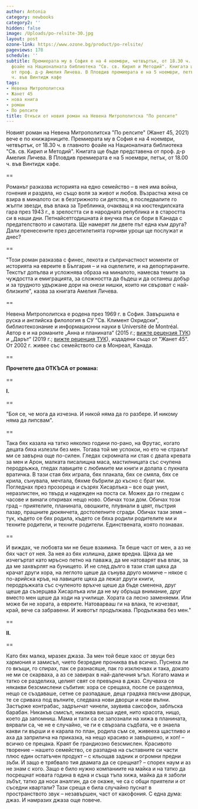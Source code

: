 ```yaml
---
author: Antonia
category: newbooks
category2: ''
hidden: false
image: /Uploads/po-relsite-30.jpg
layout: post
ozone-link: https://www.ozone.bg/product/po-relsite/
pageviews: 178
schedule: ''
subtitle: Премиерата му в София е на 4 ноември, четвъртък, от 18.30 ч. в главното
  фоайе на Националната библиотека "Св. св. Кирил и Методий". Книгата ще бъде представена
  от проф. д-р Амелия Личева. В Пловдив премиерата е на 5 ноември, петък, от 18.00
  ч. във Винтидж кафе
tags:
- Невена Митрополитска
- Жанет 45
- нова книга
- роман
- По релсите
title: Откъси от новия роман на Невена Митрополитска "По релсите"
---
```


Новият роман на Невена Митрополитска "По релсите" (Жанет 45, 2021) вече е по книжарниците. Премиерата му в София е на 4 ноември, четвъртък, от 18.30 ч. в главното фоайе на Националната библиотека "Св. св. Кирил и Методий". Книгата ще бъде представена от проф. д-р Амелия Личева. В Пловдив премиерата е на 5 ноември, петък, от 18.00 ч. във Винтидж кафе. 

\==

Романът разказва историята на едно семейство – в нея има война, гонения и раздяла, но също воля за живот и любов. Възрастна жена се взира в миналото си: в безгрижното си детство, в последвалите го жълти звезди, във влака за Треблинка, очакващ я на кюстендилската гара през 1943 г., в зрелостта си в народната република и в старостта си в наши дни. Петнайсетгодишната ѝ внучка пък се бори в Канада с предателството и самотата. Ще намерят ли двете път една към друга? Дали пренесените през десетилетията горчиви уроци ще послужат и днес? 

\==

"Този роман разказва с финес, лекота и съпричастност моменти от историята на евреите в България – и на оцелелите, и на депортираните. Текстът допълва и усложнява образа на миналото, намесва темите за чуждостта и емиграцията, за сложността да бъдеш и да останеш добър и за трудното удържане дори на онези нишки, които ни свързват с най-близките", казва за книгата Амелия Личева.

\==

Невена Митрополитска е родена през 1969 г. в София. Завършила е руска и английска филология в СУ "Св. Климент Охридски", библиотекознание и информационни науки в Université de Montréal. Автор е и на романите „Анна и планината“ (2015 г.; [вижте рецензия ТУК](https://literaturnirazgovori.com/bookreviews/2019/02/12/10-21-%D1%80%D0%B5%D1%86%D0%B5%D0%BD%D0%B7%D0%B8%D1%8F-%D0%BD%D0%B5%D0%B2%D0%B5%D0%BD%D0%B0-%D0%BC%D0%B8%D1%82%D1%80%D0%BE%D0%BF%D0%BE%D0%BB%D0%B8%D1%82%D1%81%D0%BA%D0%B0-%D0%B0%D0%BD%D0%BD%D0%B0-%D0%B8-%D0%BF%D0%BB%D0%B0%D0%BD%D0%B8%D0%BD%D0%B0%D1%82%D0%B0.html)) и „Дарът“ (2019 г.; [вижте реценция ТУК](https://literaturnirazgovori.com/bookreviews/2019/06/25/10-58-%D1%80%D0%B5%D1%86%D0%B5%D0%BD%D0%B7%D0%B8%D1%8F-%D0%B4%D0%B0%D1%80%D1%8A%D1%82-%D0%BD%D0%B5%D0%B2%D0%B5%D0%BD%D0%B0-%D0%BC%D0%B8%D1%82%D1%80%D0%BE%D0%BF%D0%BE%D0%BB%D0%B8%D1%82%D1%81%D0%BA%D0%B0.html)), издадени също от "Жанет 45". От 2002 г. живее със семейството си в Монреал, Канада.

\==

**Прочетете два ОТКЪСА от романа:**

\==

**I.**

\==

"Боя се, че мога да изчезна. И никой няма да го разбере. И никому няма да липсвам".

\==

Така бях казала на татко няколко години по-рано, на Фрутас, когато децата бяха излезли без мен. Тогава той ме успокои, но ето че страхът ми се завърна още по-силен. Гледах скромната ни стая с двата кревата за мен и Арон, малката писалищна маса, мастилницата със счупена перодръжка, гледах лавиците с любимите ми книги и долапа с пукната вратичка. В тази стая бях играла, бях плакала, бях се смяла, бях се крила, сънувала, мечтала, бяхме бъбрили до късно с брат ми. Погледнах през прозореца и съзрях Хисарлъка – все още унил, неразлистен, но твърд и надежден на поста си. Можех да го гледам с часове и винаги откривах нещо ново. Обичах този дом. Обичах този град – приятелите, планината, овошките, плувнали в цвят, пъстрия пазар, прашните дюкянчета, достолепните сгради. Обичах тази земя – тук, където се бях родила, където се бяха родили родителите ми и техните родители, и техните родители. Единствената, която познавах. 

\==

И виждах, че любовта ми не беше взаимна. Тя беше част от мен, а аз не бях част от нея. За нея аз бях излишна, даже вредна. Щяха да ме изчегъртат като мръсно петно на паважа, да ме натоварят във влак, за да ме захвърлят на бунището. И не след дълго в тази стая щяха да крачат други хора, на леглото щеше да сънува друго момиче – някое с по-арийска кръв, на лавиците щяха да лежат други книги, перодръжката със счупеното връхче щеше да бъде сменена, друг щеше да съзерцава Хисарлъка или да не му обръща внимание, друг вместо мен щеше да ходи на училище. Хората са лесно заменяеми. Или може би не хората, а евреите. Натоварваш ги на влака, те изчезват, край, вече са забравени. И животът продължава. Продължава без мен."

\==

**II.**

\==

Като бях малка, мразех джаза. За мен той беше хаос от звуци без хармония и замисъл, чието безредие прониква във всичко. Пуснеха ли го вкъщи, го спирах, пак се разнасяше, пак го изключвах и така, докато не ми се скарваха, а аз се завирах в най-далечния ъгъл. Когато мама и татко се разделиха, целият свят се превърна в джаз. Случваха се някакви безсмислени събития: хора се срещаха, после се разделяха, нещо се създаваше, сетне се разпадаше, деца градяха пясъчни дворци, те се сриваха под вълните, следваха нови дворци и нови вълни. Застърже контрабас, задрънчат чинели, заувива саксофон, заблъска барабан. Никакъв смисъл, никаква висша идея, нито красота, нищо, което да запомниш. Мама и тати са се запознали на хижа в планината, вярвали са, че не е случайно, че ги е свързала съдбата, че е знаела какви ги върши и е карала по план, родила съм се, живееха щастливо и аха да заприлича на приказка, на нещо красиво и завършено, и хоп! – всичко се прецака. Краят бе грандиозно безсмислен. Красивото творение – нашето семейство, се разпадна на съставните си части плюс един остатъчен продукт – с кльощав задник и огромни предни зъби. И защо е трябвало тия двамата да се срещнат? – спорех наум и аз не знам с кого. Защо е било нужно компаниите на майка и на татко да посрещнат новата година в една и съща тъпа хижа, майка да я заболи зъбът, татко да носи аналгин, да се окаже, че са с общи приятели и от съседни квартали? Тази среща е била случайно пуснат в пространството звук – незавършен, част от какофония. С една дума: джаз. И намразих джаза още повече.